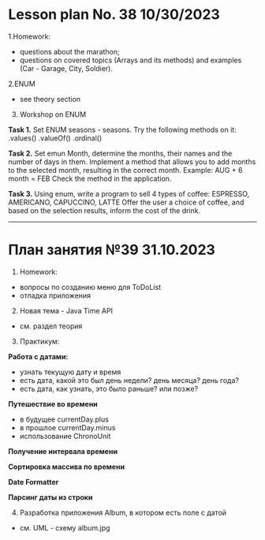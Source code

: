 # Lesson plan No. 38 10/30/2023

1.Homework:
- questions about the marathon;
- questions on covered topics (Arrays and its methods) and examples (Car - Garage, City, Soldier).

2.ENUM
- see theory section

3. Workshop on ENUM

**Task 1.**
Set ENUM seasons - seasons.
Try the following methods on it:
.values()
.valueOf()
.ordinal()

**Task 2.**
Set emun Month, determine the months, their names and the number of days in them.
Implement a method that allows you to add months to the selected month, resulting in the correct month.
Example: AUG + 6 month = FEB
Check the method in the application.

**Task 3.**
Using enum, write a program to sell 4 types of coffee:
ESPRESSO,
AMERICANO,
CAPUCCINO,
LATTE
Offer the user a choice of coffee, and based on the selection results, inform the cost of the drink.

___________________________________________

# План занятия №39 31.10.2023

1. Homework:
- вопросы по созданию меню для ToDoList
- отладка приложения

2. Новая тема - Java Time API
- см. раздел теория

3. Практикум:

**Работа с датами:**
- узнать текущую дату и время
- есть дата, какой это был день недели? день месяца? день года?
- есть дата, как узнать, это было раньше? или позже?

**Путешествие во времени**
- в будущее currentDay.plus
- в прошлое currentDay.minus
- использование ChronoUnit

**Получение интервала времени**

**Сортировка массива по времени**

**Date Formatter**

**Парсинг даты из строки**

4. Разработка приложения Album, в котором есть поле с датой
- см. UML - схему album.jpg 